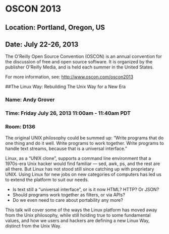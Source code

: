 # OSCON 2013
## Location: Portland, Oregon, US
## Date: July 22-26, 2013

The O'Reilly Open Source Convention (OSCON) is an annual convention for
the discussion of free and open source software. It is organized by
the publisher O'Reilly Media, and is held each summer in the United States.

For more information, see: <http://www.oscon.com/oscon2013>

##The Linux Way: Rebuilding The Unix Way for a New Era
### Name: Andy Grover
### Time: Friday July 26, 2013 11:00am - 11:40am PDT
### Room: D136

The original UNIX philosophy could be summed up: “Write programs that do one
thing and do it well. Write programs to work together. Write programs to
handle text streams, because that is a universal interface.”

Linux, as a “UNIX clone”, supports a command line environment that a
1970s-era Unix hacker would find familiar — sed, awk, ps, and the rest
are all there. But Linux has not stood still since catching up with
proprietary UNIX. Using Linux for new jobs on new categories of
computers has led us to extend the platform to suit our needs.

  * Is text still a “universal interface”, or is it now HTML? HTTP? Or JSON?
  * Should programs work together as filters, or via APIs?
  * Do we even need to care about portability any more?

This talk will cover some of the ways the Linux platform has moved away
from the Unix philosophy, while still holding true to some fundamental
values, and how we users and hackers are defining a new Linux Way,
distinct from the Unix Way.

